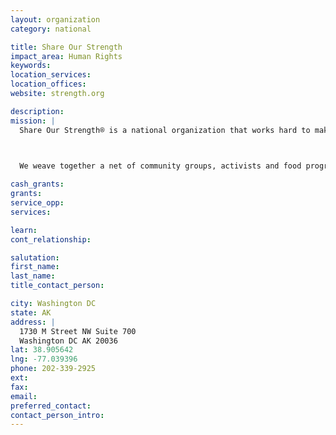 ```yaml
---
layout: organization
category: national

title: Share Our Strength
impact_area: Human Rights
keywords: 
location_services: 
location_offices: 
website: strength.org

description: 
mission: |
  Share Our Strength® is a national organization that works hard to make sure no kid in America grows up hungry.

  

  We weave together a net of community groups, activists and food programs to catch children facing hunger and surround them with nutritious food where they live, learn and play.

cash_grants: 
grants: 
service_opp: 
services: 

learn: 
cont_relationship: 

salutation: 
first_name: 
last_name: 
title_contact_person: 

city: Washington DC
state: AK
address: |
  1730 M Street NW Suite 700  
  Washington DC AK 20036
lat: 38.905642
lng: -77.039396
phone: 202-339-2925
ext: 
fax: 
email: 
preferred_contact: 
contact_person_intro: 
---
```

